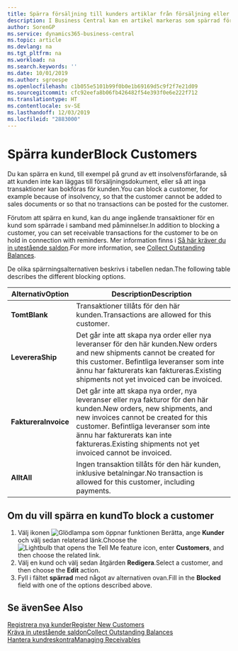 ```yaml
---
title: Spärra försäljning till kunders artiklar från försäljning eller inköp
description: I Business Central kan en artikel markeras som spärrad för försäljning, spärrad för inköp eller spärrad för alla syften.
author: SorenGP
ms.service: dynamics365-business-central
ms.topic: article
ms.devlang: na
ms.tgt_pltfrm: na
ms.workload: na
ms.search.keywords: ''
ms.date: 10/01/2019
ms.author: sgroespe
ms.openlocfilehash: c1b055e5101b99f0b0e1b69169d5c9f2f7e21d09
ms.sourcegitcommit: cfc92eefa8b06fb426482f54e393f0e6e222f712
ms.translationtype: HT
ms.contentlocale: sv-SE
ms.lasthandoff: 12/03/2019
ms.locfileid: "2883000"
---
```

# <a name="block-customers"></a><span data-ttu-id="65774-103">Spärra kunder</span><span class="sxs-lookup"><span data-stu-id="65774-103">Block Customers</span></span>
<span data-ttu-id="65774-104">Du kan spärra en kund, till exempel på grund av ett insolvensförfarande, så att kunden inte kan läggas till försäljningsdokument, eller så att inga transaktioner kan bokföras för kunden.</span><span class="sxs-lookup"><span data-stu-id="65774-104">You can block a customer, for example because of insolvency, so that the customer cannot be added to sales documents or so that no transactions can be posted for the customer.</span></span>

<span data-ttu-id="65774-105">Förutom att spärra en kund, kan du ange ingående transaktioner för en kund som spärrade i samband med påminnelser.</span><span class="sxs-lookup"><span data-stu-id="65774-105">In addition to blocking a customer, you can set receivable transactions for the customer to be on hold in connection with reminders.</span></span> <span data-ttu-id="65774-106">Mer information finns i [Så här kräver du in utestående saldon](receivables-collect-outstanding-balances.md).</span><span class="sxs-lookup"><span data-stu-id="65774-106">For more information, see [Collect Outstanding Balances](receivables-collect-outstanding-balances.md).</span></span>   

<span data-ttu-id="65774-107">De olika spärrningsalternativen beskrivs i tabellen nedan.</span><span class="sxs-lookup"><span data-stu-id="65774-107">The following table describes the different blocking options.</span></span>  

|<span data-ttu-id="65774-108">Alternativ</span><span class="sxs-lookup"><span data-stu-id="65774-108">Option</span></span>|<span data-ttu-id="65774-109">Description</span><span class="sxs-lookup"><span data-stu-id="65774-109">Description</span></span>|  
|--------------------|------------|  
|<span data-ttu-id="65774-110">**Tomt**</span><span class="sxs-lookup"><span data-stu-id="65774-110">**Blank**</span></span>|<span data-ttu-id="65774-111">Transaktioner tillåts för den här kunden.</span><span class="sxs-lookup"><span data-stu-id="65774-111">Transactions are allowed for this customer.</span></span>|
|<span data-ttu-id="65774-112">**Leverera**</span><span class="sxs-lookup"><span data-stu-id="65774-112">**Ship**</span></span>|<span data-ttu-id="65774-113">Det går inte att skapa nya order eller nya leveranser för den här kunden.</span><span class="sxs-lookup"><span data-stu-id="65774-113">New orders and new shipments cannot be created for this customer.</span></span> <span data-ttu-id="65774-114">Befintliga leveranser som inte ännu har fakturerats kan faktureras.</span><span class="sxs-lookup"><span data-stu-id="65774-114">Existing shipments not yet invoiced can be invoiced.</span></span>|  
|<span data-ttu-id="65774-115">**Fakturera**</span><span class="sxs-lookup"><span data-stu-id="65774-115">**Invoice**</span></span>|<span data-ttu-id="65774-116">Det går inte att skapa nya order, nya leveranser eller nya fakturor för den här kunden.</span><span class="sxs-lookup"><span data-stu-id="65774-116">New orders, new shipments, and new invoices cannot be created for this customer.</span></span> <span data-ttu-id="65774-117">Befintliga leveranser som inte ännu har fakturerats kan inte faktureras.</span><span class="sxs-lookup"><span data-stu-id="65774-117">Existing shipments not yet invoiced cannot be invoiced.</span></span>|  
|<span data-ttu-id="65774-118">**Allt**</span><span class="sxs-lookup"><span data-stu-id="65774-118">**All**</span></span>|<span data-ttu-id="65774-119">Ingen transaktion tillåts för den här kunden, inklusive betalningar.</span><span class="sxs-lookup"><span data-stu-id="65774-119">No transaction is allowed for this customer, including payments.</span></span>|  

## <a name="to-block-a-customer"></a><span data-ttu-id="65774-120">Om du vill spärra en kund</span><span class="sxs-lookup"><span data-stu-id="65774-120">To block a customer</span></span>  
1. <span data-ttu-id="65774-121">Välj ikonen ![Glödlampa som öppnar funktionen Berätta](media/ui-search/search_small.png "Berätta vad du vill göra"), ange **Kunder** och välj sedan relaterad länk.</span><span class="sxs-lookup"><span data-stu-id="65774-121">Choose the ![Lightbulb that opens the Tell Me feature](media/ui-search/search_small.png "Tell me what you want to do") icon, enter **Customers**, and then choose the related link.</span></span>
2. <span data-ttu-id="65774-122">Välj en kund och välj sedan åtgärden **Redigera**.</span><span class="sxs-lookup"><span data-stu-id="65774-122">Select a customer, and then choose the **Edit** action.</span></span>
3. <span data-ttu-id="65774-123">Fyll i fältet **spärrad** med något av alternativen ovan.</span><span class="sxs-lookup"><span data-stu-id="65774-123">Fill in the **Blocked** field with one of the options described above.</span></span>

## <a name="see-also"></a><span data-ttu-id="65774-124">Se även</span><span class="sxs-lookup"><span data-stu-id="65774-124">See Also</span></span>  
[<span data-ttu-id="65774-125">Registrera nya kunder</span><span class="sxs-lookup"><span data-stu-id="65774-125">Register New Customers</span></span>](sales-how-register-new-customers.md)  
[<span data-ttu-id="65774-126">Kräva in utestående saldon</span><span class="sxs-lookup"><span data-stu-id="65774-126">Collect Outstanding Balances</span></span>](receivables-collect-outstanding-balances.md)  
[<span data-ttu-id="65774-127">Hantera kundreskontra</span><span class="sxs-lookup"><span data-stu-id="65774-127">Managing Receivables</span></span>](receivables-manage-receivables.md)  
